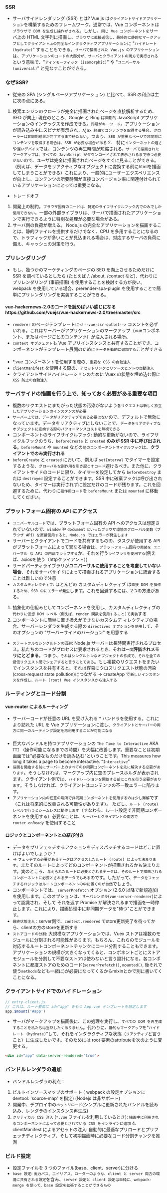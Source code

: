 ### SSR
- サーバサイドレンダリング (SSR) とは? Vue.js は`クライアントサイドアプリケーション`を構築するためのフレームワーク。通常では、Vue コンポーネントは`ブラウザで DOM を生成し操作がされる`。しかし、`同じ Vue コンポーネントを`サーバ上の HTML 文字列に描画し、`ブラウザに直接送信し、最終的に静的なマークアップとしてクライアント上の完全なインタラクティブアプリケーション`に "`ハイドレート (hydrate)`" することもできる。`サーバで描画された Vue.js のアプリケーション`は、`アプリケーションのコードの大部分が、サーバとクライアントの両方で実行される`という意味で、"`アイソモーフィック (isomorphic)`" や "`ユニバーサル (universal)`" と見なすことができる。
### なぜSSR?
- 従来の SPA (シングルページアプリケーション) と比べて、SSR の利点は主に次の点にある。
1. 検索エンジンのクローラが完全に描画されたページを直接解析するため、SEO が向上: 現在のところ、Google と Bing は`同期的` JavaScript アプリケーションのインデックスを作成できる。`同期がキーワード`。アプリケーションが読み込み中にスピナが表示され、`Ajax 経由でコンテンツを取得する場合`、`クローラーは非同期結果が完了するまで待たない`。つまり、`SEO が重要なページで非同期にコンテンツを取得する場合は、SSR が必要な場合がある`
2.　特に`インターネットの遅さ`や`遅いデバイス`では、コンテンツの再生時間が短縮される`。サーバで描画されたマークアップは、すべての JavaScript がダウンロードされて表示されるまで待つ必要がない`ので、ユーザは完全に描画されたページをすぐに見ることができる。（例えば、データをリアクティブなオブジェクトに変換する前にhtmlを描画してしまうことができる）これにより、一般的にユーザーエクスペリエンスが向上し、コンテンツの所要時間が直接コンバージョン率に関連付けられているアプリケーションにとっては重要になる。
- トレードオフ
1. 開発上の制約。`ブラウザ固有のコードは、特定のライフサイクルフック内でのみでしか使用できない`。一部の外部ライブラリは、サーバで描画されたアプリケーションで実行できるように特別な処理が必要な場合がある。
2.  サーバ側の負荷が増える。 Node.js の完全なアプリケーションを描画することは、静的ファイルを提供するだけでなく、CPU を多用することになるので、トラフィックが多いことが見込まれる場合は、対応するサーバの負荷に備え、キャッシュの対策を行う。
### プリレンダリング
- もし、幾つかのマーケティングのページの SEO を向上させるためだけに SSR を調べているとしたら (たとえば /, /about, /contact など)、代わりに プリレンダリング (事前描画) を使用することを検討する方が良い。webpack を使用している場合、prerender-spa-plugin を使用することで簡単にプリレンダリングを実装することができる。
#### vue-hackernews-2.0のコードを読めばいい感じになるhttps://github.com/vuejs/vue-hackernews-2.0/tree/master/src
- `renderer` のページテンプレートに`<!--vue-ssr-outlet-->` コメントを必ずいれる。これはサーバーがアプリケーションのマークアップ（vueコンポネント、またはページごとのコンテンツ）が注入される場所。
- `context オブジェクト`も Vue アプリインスタンスと共有することができ、コンポーネントがテンプレート展開のために`データを動的に追加する`ことができる
#### 
- *.vue コンポーネントを使用する際の、`重要な CSS の自動注入`
- `clientManifest` を使用する際の、`アセットリンクとリソースヒントの自動注入`
- クライアントサイドハイドレーションのために Vuex の状態を埋め込む際に `XSS 防止の自動注入`

### サーバサイドの描画を行う上で、知っておく必要がある重要な項目
- 複数のリクエストにまたがった状態の汚染がないよう`各リクエストは新しく独立したアプリケーションのインスタンスが必要`
- `サーバー上では、データがリアクティブである必要はない`ので、デフォルトで無効になっています。データをリアクティブにしないことで、`データをリアクティブなオブジェクトに変換する際のパフォーマンスコストを無視できる`
- コンポーネントのライフサイクルフック: 動的な更新がないので、ライフサイクルフックのうち、`beforeCreate` と `created` **のみが SSR 中に呼び出される**。`beforeMount` や `mounted` などの`他のコンポーネントサイクルフック`は、**クライアントでのみ実行される**
- `beforeCreate` と `created` において、例えば `setInterval` でタイマーを設定するような、`グローバルな副作用を引き起こすコード`避けるべき。また他に、クライアントサイドのコードに限り、タイマーを設定してから `beforeDestroy` または `destroyed` 設定することができます。SSR 中に破棄フックは呼び出されないため、タイマーは実行されずに設定だけのコードが残ります。これを回避するために、代わりに`副作用コード`を `beforeMount` または `mounted` に移動してください。
### プラットフォーム固有の API にアクセス
- `ユニバーサルコード`では、プラットフォーム固有の API へのアクセスは想定されていないので、`window` や `document` `といったブラウザ環境のグローバル変数（ブラウザ API）を直接使用すると、Node.js ではエラーが発生します`
- サーバーとクライアントでコードを共有するものの、タスクが使用する API がプラットフォームによって異なる場合は、`プラットフォーム固有の実装を ユニバーサル な API の内部でラップする`か、それを行う`ライブラリを使用する`(例えば、axiosを使う（httpクライアント）)
- サードパーティライブラリが**ユニバーサルに使用することを考慮していない場合**、それをサーバサイドによって描画されるアプリケーションに統合することは難しいので注意
- `カスタムディレクティブ`: ほとんどの カスタムディレクティブ は`直接 DOM を操作するため、SSR 中にエラーが発生`します。これを回避するには、2つの方法がある。
1. 抽象化の仕組みとしてコンポーネントを使用し、カスタムディレクティブの`代わりに仮想 DOM レベル（例えば、render 関数を使用すること)で実装`する
2. コンポーネントに簡単に置き換えができないカスタムデ ィレクティブの場合、サーバーレンダラを生成する際の `directives オプションを使用`して、そのオプションの "サーバーサイドのバージョン" を用意する
- `ステートフルなシングルトンの回避`: Node.js サーバーは長時間実行されるプロセス。私たちのコードがプロセスに要求されるとき、それは`一度`**評価されメモリにとどまる**。つまり、`それはシングルトンなオブジェクトの作成で、それを全ての受信リクエスト間でシェアすると言うことである`。もし複数のリクエストをまたいでインスタンスを共有すると、それは容易にクロスリクエスト状態の汚染(cross-request state pollution)につながる -> createApp で`新しいインスタンスを作成し、ルート (root) Vue インスタンスから注入する`
### ルーティングとコード分割
#### vue-router によるルーティング
- サーバーコードが任意の URL を受け入れる * ハンドラを使用する。これにより訪れた URL を Vue アプリケーションに渡し、`クライアントとサーバーの両方に同一のルーティング設定を再利用することが可能になる`
###
- 巨大なバンドルを持つアプリケーションの `The Time to Interactive` AKA `TTI` （操作可能になるまでの時間）を大幅に改善します。重要なことは初期画面では"必要なものだけを読み込む"ということです。This measures how long it takes a page to become interactive. “`Interactive`” 
- `描画を開始する前にサーバー上のすべての非同期コンポーネントを先に解決する必要があります`。そうしなければ、マークアップ内に空のプレースホルダが表示されます。クライアント側では、`ハイドレーションを開始する前にこれを行う必要があります`。そうしなければ、クライアントはコンテンツの不一致エラーに陥ります。
- `アプリケーション内の任意の場所で非同期コンポーネントを使用するのは少し難解`です（これは将来的に改善される可能性があります）。 ただし、`ルート (route) レベルで行うとシームレスに動作します`（すなわち、ルート設定で非同期コンポーネントを使用する）必要なことは、`サーバーとクライアントの両方で` `router.onReady` を使用すること

#### ロジックとコンポーネントとの結び付き
- データをプリフェッチするアクションをディスパッチするコードはどこに置けばよいでしょうか？
- => `フェッチする必要があるデータはアクセスしたルート (route) によって決まります`。またそのルートによってどのコンポーネントが描画されるかも決まります。実のところ、`与えられたルートに必要とされるデータは、そのルートで描画されるコンポーネントに必要とされるデータでもある`のです。したがって、`データをフェッチするロジックはルートコンポーネントの中に置くのが自然`でしょう。
- コンポーネントでは、 `serverPrefetch` オプション (2.6.0 以降で新規追加)を使用します。このオプションは、`サーバレンダラ`(`vue-server-renderer`)によって認識され、そして それを返す Promise が解決されるまで描画を一時停止します。これにより、描画処理中に非同期データを"待つ"ことができます。
- `最終状態注入` : server側で、`context.rendered` でstore更新完了を待ってから、clientの方のstoreを更新する
- `ストアコードの分割`: 大規模なアプリケーションでは、Vuex ストアは複数のモジュールに分割される可能性があります。もちろん、これらのモジュールを対応するルートコンポーネントチャンクにコード分割することもできます。アプリケーションの規模が大きくなってくると、コンポネントごとにストアモジュールを分割して不要なストアは使わないと言う設計になる。各コンポネントに都度ストアのためのコード(`serverPrefetch()`, `mounted()`, 後それで使う`methods`なども一緒に)が必要になってくるからmixinとかで別に書いてくことになる。
### クライアントサイドでのハイドレーション
```js
// entry-client.js
// これは、ルート要素に id="app" をもつ App.vue テンプレートを想定します
app.$mount('#app')
```
- サーバがマークアップを描画後に、この処理を実行し、`すべての DOM を再生成することを私たちは当然したくありません`。代わりに、`静的なマークアップ`を"`ハイドレート (hydrate)`"して、それをインタラクティブな状態（`リアクティブ`と言うこと）に生成したいです。そのためには root 要素のattributeを次のように変更する。
```html
<div id="app" data-server-rendered="true">
```
### バンドルレンダラの追加
- バンドルレンダラの利点：
1. ビルトインソースマップのサポート ( webpack の設定オプションに devtool: 'source-map' を指定) (Nodejs は非サポート)
2. 開発中、デプロイ中の`ホットリロード`(シンプルに更新されたバンドルを読み込み、レンダラのインスタンス再生成)
3. `クリティカル CSS 注入` (`*.vue` ファイルを利用しているとき): `描画中に利用されるコンポーネントによって必要とされている CSS をインラインに追加`
4.　clientManifest によるアセットの注入: 自動的に最適なプリロードとプリフェッチディレクティブ、そして初期描画時に必要なコード分割チャンクを推測
### ビルド設定
- 設定ファイルを 3 つのファイル(base、client、server)に分ける
- `base 設定`: `出力パス、エイリアス、ローダーのような、client と server 両方の環境に共有される設定`を含み、`server 設定と client 設定は単純に、webpack-merge を使って、base 設定を拡張することができるもの`
